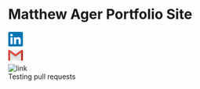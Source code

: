 <!DOCTYPE html>
<html>
<head>
<link rel="icon" type="image/x-icon" href="/Portfolio/Images/favicon.png">
<title>MA Portfolio</title>
<link rel="stylesheet" href="https://github.com/MatthaeusA/MatthaeusA.github.io/styles.css">
</head>
<h1>Matthew Ager Portfolio Site</h1>
<body>
<div class="linkscontainer">
    <div class="linkedin">
        <a href="https://www.linkedin.com/in/matthew-ager-83a83a23b/">
        <img src="/Images/LinkedIn_logo.png" alt="linkedin_logo" style height="30px" width="30px">
        </a>
    </div>
    <div class="email">
        <a href="mailto:mattager369@gmail.com">
        <img src="/Images/Gmail_Icon.png" alt="gmail_logo" style height="30px" width="30px">
        </a>
    </div>
</div>
<div class="hosting">
    <img src="https://dl.dropboxusercontent.com/scl/fi/l1lojl5kovm8czg322mbc/Favicon.png?rlkey=6p7qjtwfv4rl99z3b4xz0bt88&st=uvb1m5s4&dl=0" alt="link">
</div>
<div class="newitem">
    Testing pull requests
</div>
</body>
</html>
